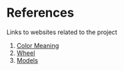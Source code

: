 # References

Links to websites related to the project

1. [Color Meaning][meaning]
2. [Wheel][color-wheel]
3. [Models][models]

[meaning]: https://www.canva.com/colors/color-meanings/
[color-wheel]: https://www.canva.com/colors/color-wheel/
[models]: https://convertingcolors.com/rgb-color-60_20_60.html
